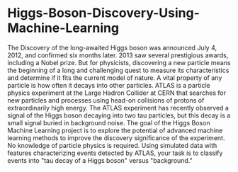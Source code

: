 # Higgs-Boson-Discovery-Using-Machine-Learning
 The Discovery of the long-awaited Higgs boson was announced July 4, 2012, and confirmed six months later. 2013 saw several prestigious awards, including a Nobel prize. But for physicists, discovering a new particle means the beginning of a long and challenging quest to measure its characteristics and determine if it fits the current model of nature.  A vital property of any particle is how often it decays into other particles. ATLAS is a particle physics experiment at the Large Hadron Collider at CERN that searches for new particles and processes using head-on collisions of protons of extraordinarily high energy. The ATLAS experiment has recently observed a signal of the Higgs boson decaying into two tau particles, but this decay is a small signal buried in background noise.  The goal of the Higgs Boson Machine Learning project is to explore the potential of advanced machine learning methods to improve the discovery significance of the experiment. No knowledge of particle physics is required. Using simulated data with features characterizing events detected by ATLAS, your task is to classify events into "tau decay of a Higgs boson" versus "background."
